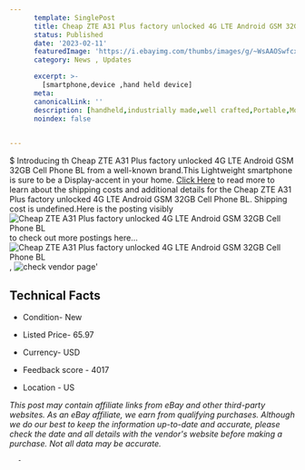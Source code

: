 ```yaml
---
      template: SinglePost
      title: Cheap ZTE A31 Plus factory unlocked 4G LTE Android GSM 32GB Cell Phone BL
      status: Published
      date: '2023-02-11'
      featuredImage: 'https://i.ebayimg.com/thumbs/images/g/~WsAAOSwfcxj2pUL/s-l225.jpg'
      category: News , Updates

      excerpt: >-
        [smartphone,device ,hand held device]
      meta:
      canonicalLink: ''
      description: [handheld,industrially made,well crafted,Portable,Mobile,Compact,Convenient,Lightweight,Maneuverable,Man-portable,Miniature,Carriable,Hand-held,Light,Holdable,Transportable,Mobile device,Pocket-sized,On-the-go,Wireless,Cordless,Compact size,Convenient size, smartphone,device ,hand held device]
      noindex: false
      

---
```

$
      Introducing th Cheap ZTE A31 Plus factory unlocked 4G LTE Android GSM 32GB Cell Phone BL from a well-known brand.This Lightweight smartphone is sure to be a Display-accent in your home. [Click Here](https://www.ebay.com/itm/225320459733?hash=item3476255dd5%3Ag%3A%7EWsAAOSwfcxj2pUL&amdata=enc%3AAQAHAAAA4Ipoc8%2FLgMFaQegdqvCSIwvrCcuWNL83e8g6BJuabQ3XKLuqmCzC654ka0jYaSFMNFUsi%2B6RB%2FBVlPeKloj7CW0yJ%2B8UM5%2B8Z5xS5g1KQABjxNfS7a23A910NYLJh64YPIGY5LFFVWlaeanVv1t67p62z%2Fm3Fp7E5NdJTm9%2F9xM7jGWYOqZo7WLKGwgMq4ltbjhRKX4TVlDtIPNoEclrss5pm1mR8yd5c9iSiB0gK6zuG3aFq%2FlYCNYvEp%2BeninGM9OaLX38f%2FElNmtVKReg38Lz71GLX9%2FJAfxLExMtVPNO&mkevt=1&mkcid=1&mkrid=711-53200-19255-0&campid=%253CePNCampaignId%253E&customid=%253CreferenceId%253E&toolid=10049) to read more to learn about the shipping costs and additional details for the Cheap ZTE A31 Plus factory unlocked 4G LTE Android GSM 32GB Cell Phone BL. Shipping cost is undefined.Here is the posting visibly ![Cheap ZTE A31 Plus factory unlocked 4G LTE Android GSM 32GB Cell Phone BL](https://i.ebayimg.com/thumbs/images/g/~WsAAOSwfcxj2pUL/s-l225.jpg) to check out more postings here... ![Cheap ZTE A31 Plus factory unlocked 4G LTE Android GSM 32GB Cell Phone BL](https://i.ebayimg.com/images/g/~WsAAOSwfcxj2pUL/s-l640.jpg), ![check vendor page](https://origin-galleryplus.ebayimg.com/ws/web/225320459733_2_0_1/225x225.jpg,https://origin-galleryplus.ebayimg.com/ws/web/225320459733_3_0_1/225x225.jpg,https://origin-galleryplus.ebayimg.com/ws/web/225320459733_4_0_1/225x225.jpg,https://origin-galleryplus.ebayimg.com/ws/web/225320459733_5_0_1/225x225.jpg,https://origin-galleryplus.ebayimg.com/ws/web/225320459733_6_0_1/225x225.jpg,https://origin-galleryplus.ebayimg.com/ws/web/225320459733_7_0_1/225x225.jpg,https://origin-galleryplus.ebayimg.com/ws/web/225320459733_8_0_1/225x225.jpg)'

      

 ## Technical Facts 



     
      

 - Condition- New 


      

 - Listed Price- 65.97 


      

 - Currency- USD 


      

 - Feedback score - 4017 


      

 - Location - US 


      
      

 *_This post may contain affiliate links from eBay and other third-party websites. As an eBay affiliate, we earn from qualifying purchases. Although we do our best to keep the information up-to-date and accurate, please check the date and all details with the vendor's website before making a purchase. Not all data may be accurate._*




      -
